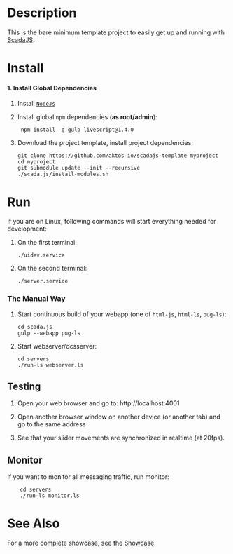 # Description

This is the bare minimum template project to easily get up and running with [ScadaJS](https://github.com/aktos-io/scada.js).

# Install

#### 1. Install Global Dependencies

1. Install [`NodeJs`](https://nodejs.org)

2. Install global `npm` dependencies (**as root/admin**):

        npm install -g gulp livescript@1.4.0


3. Download the project template, install project dependencies:

       git clone https://github.com/aktos-io/scadajs-template myproject
       cd myproject
       git submodule update --init --recursive
       ./scada.js/install-modules.sh

# Run

If you are on Linux, following commands will start everything needed for development:

1. On the first terminal:

       ./uidev.service

2. On the second terminal:

       ./server.service

### The Manual Way

1. Start continuous build of your webapp (one of `html-js`, `html-ls`, `pug-ls`):

       cd scada.js
       gulp --webapp pug-ls

2. Start webserver/dcsserver:

       cd servers
       ./run-ls webserver.ls

## Testing

1. Open your web browser and go to: http://localhost:4001

2. Open another browser window on another device (or another tab) and go to the
same address

3. See that your slider movements are synchronized in realtime (at 20fps).

## Monitor

If you want to monitor all messaging traffic, run monitor:

        cd servers
        ./run-ls monitor.ls

# See Also

For a more complete showcase, see the [Showcase](https://github.com/aktos-io/scadajs-showcase).

